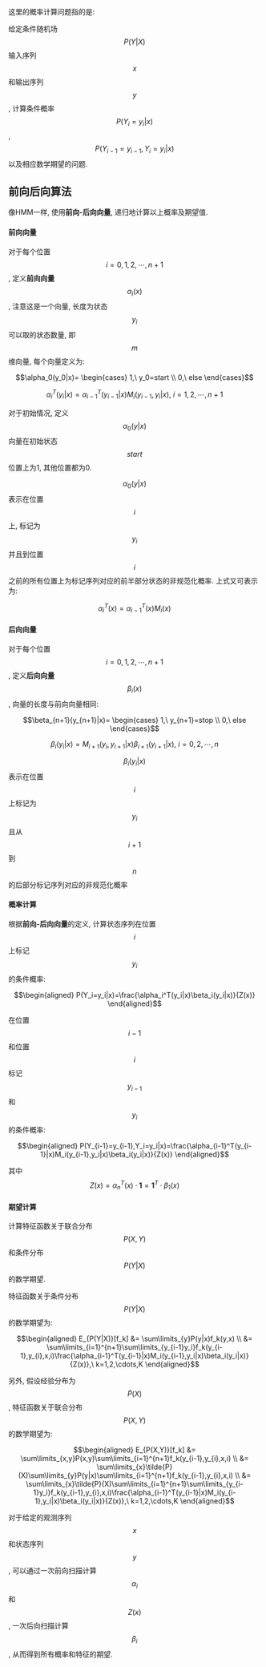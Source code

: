 这里的概率计算问题指的是:

给定条件随机场$$P(Y|X)$$输入序列$$x$$和输出序列$$y$$, 计算条件概率$$P(Y_i=y_i|x)$$, $$P(Y_{i-1}=y_{i-1},Y_i=y_i|x)$$以及相应数学期望的问题.

## 前向后向算法

像HMM一样, 使用**前向-后向向量**, 递归地计算以上概率及期望值.

#### 前向向量

对于每个位置$$i=0,1,2,\cdots,n+1$$, 定义**前向向量**$$\alpha_i(x)$$, 注意这是一个向量, 长度为状态$$y_i$$可以取的状态数量, 即$$m$$维向量, 每个向量定义为:

$$\alpha_0(y_0|x)=
\begin{cases}
1,\ y_0=start \\
0,\ else
\end{cases}$$

$$\alpha_i^T(y_i|x)=\alpha_{i-1}^T(y_{i-1}|x)M_i(y_{i-1},y_i|x),\ i=1,2,\cdots,n+1$$

对于初始情况, 定义$$\alpha_0(y|x)$$向量在初始状态$$start$$位置上为1, 其他位置都为0.

$$\alpha_0(y|x)$$表示在位置$$i$$上, 标记为$$y_i$$并且到位置$$i$$之前的所有位置上为标记序列对应的前半部分状态的非规范化概率. 上式又可表示为:

$$\alpha_{i}^T(x)=\alpha_{i-1}^T(x)M_i(x)$$

#### 后向向量

对于每个位置$$i=0,1,2,\cdots,n+1$$, 定义**后向向量**$$\beta_i(x)$$, 向量的长度与前向向量相同:

$$\beta_{n+1}(y_{n+1}|x)=
\begin{cases}
1,\ y_{n+1}=stop \\
0,\ else
\end{cases}$$

$$\beta_i(y_i|x)=M_{i+1}(y_i,y_{i+1}|x)\beta_{i+1}(y_{i+1}|x),\ i=0,2,\cdots,n$$

$$\beta_i(y_i|x)$$表示在位置$$i$$上标记为$$y_i$$且从$$i+1$$到$$n$$的后部分标记序列对应的非规范化概率

#### 概率计算

根据**前向-后向向量**的定义, 计算状态序列在位置$$i$$上标记$$y_i$$的条件概率:

$$\begin{aligned}
P(Y_i=y_i|x)=\frac{\alpha_i^T(y_i|x)\beta_i(y_i|x)}{Z(x)}
\end{aligned}$$

在位置$$i-1$$和位置$$i$$标记$$y_{i-1}$$和$$y_i$$的条件概率:

$$\begin{aligned}
P(Y_{i-1}=y_{i-1},Y_i=y_i|x)=\frac{\alpha_{i-1}^T(y_{i-1}|x)M_i(y_{i-1},y_i|x)\beta_i(y_i|x)}{Z(x)}
\end{aligned}$$

其中$$Z(x)=\alpha_n^T(x)\cdot\textbf{1}=\textbf{1}^T\cdot\beta_1(x)$$

#### 期望计算

计算特征函数关于联合分布$$P(X,Y)$$和条件分布$$P(Y|X)$$的数学期望.

特征函数关于条件分布$$P(Y|X)$$的数学期望为:

$$\begin{aligned}
E_{P(Y|X)}[f_k] &= \sum\limits_{y}P(y|x)f_k(y,x) \\
&= \sum\limits_{i=1}^{n+1}\sum\limits_{y_{i-1}y_i}f_k(y_{i-1},y_{i},x,i)\frac{\alpha_{i-1}^T(y_{i-1}|x)M_i(y_{i-1},y_i|x)\beta_i(y_i|x)}{Z(x)},\ k=1,2,\cdots,K
\end{aligned}$$

另外, 假设经验分布为$$\tilde{P}(X)$$, 特征函数关于联合分布$$P(X,Y)$$的数学期望为:

$$\begin{aligned}
E_{P(X,Y)}[f_k] &= \sum\limits_{x,y}P(x,y)\sum\limits_{i=1}^{n+1}f_k(y_{i-1},y_{i},x,i) \\
&= \sum\limits_{x}\tilde{P}(X)\sum\limits_{y}P(y|x)\sum\limits_{i=1}^{n+1}f_k(y_{i-1},y_{i},x,i) \\
&= \sum\limits_{x}\tilde{P}(X)\sum\limits_{i=1}^{n+1}\sum\limits_{y_{i-1}y_i}f_k(y_{i-1},y_{i},x,i)\frac{\alpha_{i-1}^T(y_{i-1}|x)M_i(y_{i-1},y_i|x)\beta_i(y_i|x)}{Z(x)},\ k=1,2,\cdots,K
\end{aligned}$$

对于给定的观测序列$$x$$和状态序列$$y$$, 可以通过一次前向扫描计算$$\alpha_{i}$$和$$Z(x)$$, 一次后向扫描计算$$\beta_i$$, 从而得到所有概率和特征的期望.
